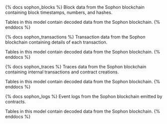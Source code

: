 {% docs sophon_blocks %}
Block data from the Sophon blockchain containing block timestamps, numbers, and hashes.

Tables in this model contain decoded data from the Sophon blockchain.
{% enddocs %}

{% docs sophon_transactions %}
Transaction data from the Sophon blockchain containing details of each transaction.

Tables in this model contain decoded data from the Sophon blockchain.
{% enddocs %}

{% docs sophon_traces %}
Traces data from the Sophon blockchain containing internal transactions and contract creations.

Tables in this model contain decoded data from the Sophon blockchain.
{% enddocs %}

{% docs sophon_logs %}
Event logs from the Sophon blockchain emitted by contracts.

Tables in this model contain decoded data from the Sophon blockchain.
{% enddocs %} 